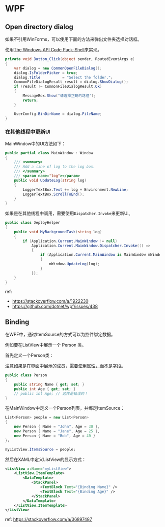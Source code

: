 # WPF


## Open directory dialog

如果不引用WinForms，可以使用下面的方法来弹出文件夹选择对话框。

使用[The Windows API Code Pack-Shell](https://www.nuget.org/packages/Microsoft.WindowsAPICodePack-Shell)来实现。

```c#
private void Button_Click(object sender, RoutedEventArgs e)
{
    var dialog = new CommonOpenFileDialog();
    dialog.IsFolderPicker = true;
    dialog.Title          = "Select the folder.";
    CommonFileDialogResult result = dialog.ShowDialog();
    if (result != CommonFileDialogResult.Ok)
    {
        MessageBox.Show("请选择正确的路径");
        return;
    }

    UserConfig.BinDirName = dialog.FileName;
}
```

### 在其他线程中更新UI

MainWindow中的UI方法如下：

```c#
public partial class MainWindow : Window
{
    /// <summary>
    /// Add a line of log to the log box.
    /// </summary>
    /// <param name="log"></param>
    public void UpdateLog(string log)
    {
        LoggerTextBox.Text += log + Environment.NewLine;
        LoggerTextBox.ScrollToEnd();
    }
}
```

如果是在其他线程中调用，需要使用`Dispatcher.Invoke`来更新UI。

```c#
public class DeployHelper
{
    public void MyBackgroundTask(string log)
    {
        if (Application.Current.MainWindow != null)
            Application.Current.MainWindow.Dispatcher.Invoke(() =>
            {
                if (Application.Current.MainWindow is MainWindow mWindow)
                {
                    mWindow.UpdateLog(log);
                }
            });
    }
}
```

ref: 

* https://stackoverflow.com/a/1922230
* https://github.com/dotnet/wpf/issues/438

## Binding

在WPF中，通过ItemSource的方式可以为控件绑定数据。

例如要在ListView中展示一个 Person 类。

首先定义一个Person类：

注意如果是在界面中展示的成员，[需要使用属性，而不是字段](https://stackoverflow.com/a/36897487)。

```c#
public class Person
{
    public string Name { get; set; }
    public int Age { get; set; }
    // public int Age; // 这样是错误的！
}

```

在MainWindow中定义一个Person列表，并绑定ItemSource：

```c#
List<Person> people = new List<Person>
{
    new Person { Name = "John", Age = 30 },
    new Person { Name = "Jane", Age = 25 },
    new Person { Name = "Bob", Age = 40 }
};

myListView.ItemsSource = people;

```

然后在XAML中定义ListView的显示方式：

```xml
<ListView x:Name="myListView">
    <ListView.ItemTemplate>
        <DataTemplate>
            <StackPanel>
                <TextBlock Text="{Binding Name}" />
                <TextBlock Text="{Binding Age}" />
            </StackPanel>
        </DataTemplate>
    </ListView.ItemTemplate>
</ListView>

```

ref: https://stackoverflow.com/a/36897487
